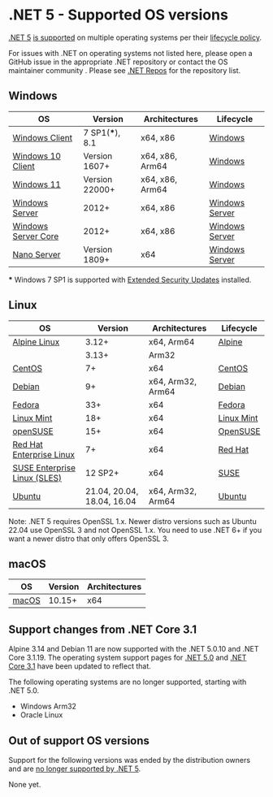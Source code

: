 # .NET 5 - Supported OS versions

[.NET 5](README.md) [is supported](../../support.md) on multiple operating systems per their [lifecycle policy](../../os-lifecycle-policy.md).

For issues with .NET on operating systems not listed here, please open a GitHub issue in the appropriate .NET repository or contact the OS maintainer community . Please see [.NET Repos](../..//Documentation/core-repos.md) for the repository list.

## Windows

OS                                    | Version                 | Architectures   | Lifecycle
--------------------------------------|-------------------------|-----------------|----------
[Windows Client][Windows-client]      | 7 SP1(**\***), 8.1      | x64, x86        | [Windows][Windows-lifecycle]
[Windows 10 Client][Windows-client]   | Version 1607+           | x64, x86, Arm64 | [Windows][Windows-lifecycle]
[Windows 11][Windows-client]   | Version 22000+           | x64, x86, Arm64 | [Windows][Windows-lifecycle]
[Windows Server][Windows-Server]      | 2012+                | x64, x86        | [Windows Server][Windows-Server-lifecycle]
[Windows Server Core][Windows-Server] | 2012+                | x64, x86        | [Windows Server][Windows-Server-lifecycle]
[Nano Server][Nano-Server]            | Version 1809+           | x64             | [Windows Server][Windows-Server-lifecycle]

**\*** Windows 7 SP1 is supported with [Extended Security Updates](https://learn.microsoft.com/troubleshoot/windows-client/windows-7-eos-faq/windows-7-extended-security-updates-faq) installed.

[Windows-client]: https://www.microsoft.com/windows/
[Windows-lifecycle]: https://support.microsoft.com/help/13853/windows-lifecycle-fact-sheet
[win-client-docker]: https://hub.docker.com/_/microsoft-windows
[Windows-Server-lifecycle]: https://learn.microsoft.com/windows-server/get-started/windows-server-release-info
[Nano-Server]: https://learn.microsoft.com/windows-server/get-started/getting-started-with-nano-server
[Windows-Server]: https://learn.microsoft.com/windows-server/

## Linux

OS                                    | Version               | Architectures     | Lifecycle
--------------------------------------|-----------------------|-------------------|----------
[Alpine Linux][Alpine]                | 3.12+                 | x64, Arm64        | [Alpine][Alpine-lifecycle]
&nbsp;                                | 3.13+                 | Arm32             |
[CentOS][CentOS]                      | 7+                    | x64               | [CentOS][CentOS-lifecycle]
[Debian][Debian]                      | 9+                    | x64, Arm32, Arm64 | [Debian][Debian-lifecycle]
[Fedora][Fedora]                      | 33+                   | x64               | [Fedora][Fedora-lifecycle]
[Linux Mint][Linux-Mint]              | 18+                   | x64               | [Linux Mint][Linux-Mint-lifecycle]
[openSUSE][OpenSUSE]                  | 15+                   | x64               | [OpenSUSE][OpenSUSE-lifecycle]
[Red Hat Enterprise Linux][RHEL]      | 7+                    | x64               | [Red Hat][RHEL-lifecycle]
[SUSE Enterprise Linux (SLES)][SLES]  | 12 SP2+               | x64               | [SUSE][SLES-lifecycle]
[Ubuntu][Ubuntu]                      | 21.04, 20.04, 18.04, 16.04  | x64, Arm32, Arm64 | [Ubuntu][Ubuntu-lifecycle]

Note: .NET 5 requires OpenSSL 1.x. Newer distro versions such as Ubuntu 22.04 use OpenSSL 3 and not OpenSSL 1.x. You need to use .NET 6+ if you want a newer distro that only offers OpenSSL 3.

[Alpine]: https://alpinelinux.org/
[Alpine-lifecycle]: https://wiki.alpinelinux.org/wiki/Alpine_Linux:Releases
[CentOS]: https://www.centos.org/
[CentOS-lifecycle]:https://wiki.centos.org/FAQ/General
[CentOS-docker]: https://hub.docker.com/_/centos
[CentOS-pm]: https://learn.microsoft.com/dotnet/core/install/linux-package-manager-centos8
[Debian]: https://www.debian.org/
[Debian-lifecycle]: https://wiki.debian.org/DebianReleases
[Debian-pm]: https://learn.microsoft.com/dotnet/core/install/linux-package-manager-debian10
[Fedora]: https://getfedora.org/
[Fedora-lifecycle]: https://fedoraproject.org/wiki/End_of_life
[Fedora-docker]: https://hub.docker.com/_/fedora
[Fedora-msft-pm]: https://learn.microsoft.com/dotnet/core/install/linux-package-manager-fedora32
[Fedora-pm]: https://fedoraproject.org/wiki/DotNet
[Linux-Mint]: https://linuxmint.com/
[Linux-Mint-lifecycle]: https://forums.linuxmint.com/viewforum.php?f=143
[OpenSUSE]: https://opensuse.org/
[OpenSUSE-lifecycle]: https://en.opensuse.org/Lifetime
[OpenSUSE-docker]: https://hub.docker.com/r/opensuse/leap
[OpenSUSE-pm]: https://learn.microsoft.com/dotnet/core/install/linux-package-manager-opensuse15
[RHEL]: https://www.redhat.com/en/technologies/linux-platforms/enterprise-linux
[RHEL-lifecycle]: https://access.redhat.com/support/policy/updates/errata/
[RHEL-msft-pm]: https://learn.microsoft.com/dotnet/core/install/linux-package-manager-rhel8
[RHEL-pm]: https://access.redhat.com/documentation/en-us/red_hat_enterprise_linux/8/html/developing_.net_applications_in_rhel_8/using-net-core-on-rhel_gsg#installing-net-core_gsg
[SLES]: https://www.suse.com/products/server/
[SLES-lifecycle]: https://www.suse.com/lifecycle/
[SLES-pm]: https://learn.microsoft.com/dotnet/core/install/linux-package-manager-sles15
[Ubuntu]: https://ubuntu.com/
[Ubuntu-lifecycle]: https://wiki.ubuntu.com/Releases
[Ubuntu-pm]: https://learn.microsoft.com/dotnet/core/install/linux-package-manager-ubuntu-2004

## macOS

OS                            | Version                       | Architectures  |
------------------------------|-------------------------------|----------------|
[macOS][macOS]                | 10.15+                        | x64            |

[macOS]: https://support.apple.com/macos

## Support changes from .NET Core 3.1

Alpine 3.14 and Debian 11 are now supported with the .NET 5.0.10 and .NET Core 3.1.19. The operating system support pages for [.NET 5.0](5.0-supported-os.md) and [.NET Core 3.1](../3.1/3.1-supported-os.md) have been updated to reflect that.

The following operating systems are no longer supported, starting with .NET 5.0.

* Windows Arm32
* Oracle Linux

## Out of support OS versions

Support for the following versions was ended by the distribution owners and are [no longer supported by .NET 5][OS-lifecycle-policy].

None yet.

[OS-lifecycle-policy]: ../../os-lifecycle-policy.md
